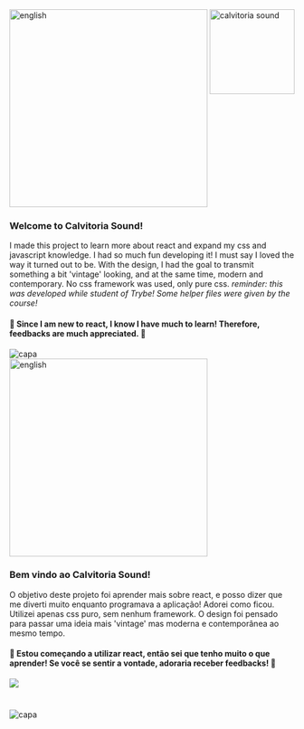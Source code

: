<div style="display: inline_block">    
  <img align="right" alt="calvitoria sound"  width="150px" src="https://user-images.githubusercontent.com/95686401/169878037-e7dc1476-572a-4350-8014-55b4db3f468b.png" />   
</div>

<div>
   <img align="center" alt="english" width="350px" src="https://user-images.githubusercontent.com/95686401/169879104-8cccb41d-2131-4d1a-b55f-94dc55d381f3.png" />
</div>

### Welcome to Calvitoria Sound! 
I made this project to learn more about react and expand my css and javascript knowledge. I had so much fun developing it! I must say I loved the way it turned out to be. With the design, I had the goal to transmit something a bit 'vintage' looking, and at the same time, modern and contemporary. No css framework was used, only pure css. *reminder: this was developed while student of Trybe! Some helper files were given by the course!*
#### 🚀 Since I am new to react, I know I have much to learn! Therefore, feedbacks are much appreciated. 🚀

<div>
   <img align="center" alt="capa" src="https://user-images.githubusercontent.com/95686401/169884482-ae274d8f-b6a6-4815-ac36-42dcbe966bd5.gif" />
</div>

<div>
   <img align="center" alt="english" width="350px" src="https://user-images.githubusercontent.com/95686401/169879989-9ad48184-e2d2-407c-a2d0-6de98aa945ca.png" />
</div>

### Bem vindo ao Calvitoria Sound! 
O objetivo deste projeto foi aprender mais sobre react, e posso dizer que me diverti muito enquanto programava a aplicação! Adorei como ficou. Utilizei apenas css puro, sem nenhum framework. O design foi pensado para passar uma ideia mais 'vintage' mas moderna e contemporânea ao mesmo tempo. 
#### 🚀 Estou começando a utilizar react, então sei que tenho muito o que aprender! Se você se sentir a vontade, adoraria receber feedbacks! 🚀
<div>

<a href="https://www.linkedin.com/in/vitoria-meinerz/" target="_blank"><img src="https://img.shields.io/badge/-LinkedIn-0ba2be?style=for-the-badge&logo=linkedin&logoColor=white" target="_blank"></a>

#


<div>
   <img align="center" alt="capa" src="https://user-images.githubusercontent.com/95686401/201725174-cbebb21b-7951-4231-a898-ce52503c459e.png" />
</div>

